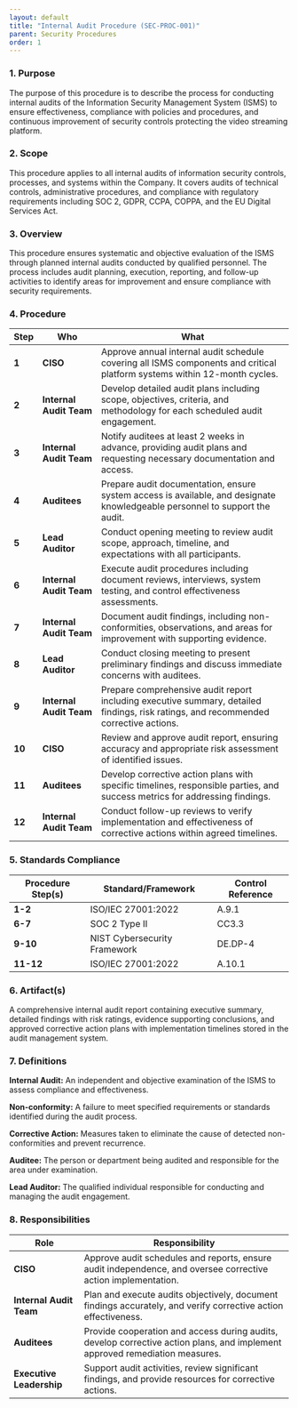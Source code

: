 ```yaml
---
layout: default
title: "Internal Audit Procedure (SEC-PROC-001)"
parent: Security Procedures
order: 1
---
```


### 1. Purpose

The purpose of this procedure is to describe the process for conducting internal audits of the Information Security Management System (ISMS) to ensure effectiveness, compliance with policies and procedures, and continuous improvement of security controls protecting the video streaming platform.

### 2. Scope

This procedure applies to all internal audits of information security controls, processes, and systems within the Company. It covers audits of technical controls, administrative procedures, and compliance with regulatory requirements including SOC 2, GDPR, CCPA, COPPA, and the EU Digital Services Act.

### 3. Overview

This procedure ensures systematic and objective evaluation of the ISMS through planned internal audits conducted by qualified personnel. The process includes audit planning, execution, reporting, and follow-up activities to identify areas for improvement and ensure compliance with security requirements.

### 4. Procedure

| **Step** | **Who** | **What** |
| -------- | -------- | -------- |
| **1** | **CISO** | Approve annual internal audit schedule covering all ISMS components and critical platform systems within 12-month cycles. |
| **2** | **Internal Audit Team** | Develop detailed audit plans including scope, objectives, criteria, and methodology for each scheduled audit engagement. |
| **3** | **Internal Audit Team** | Notify auditees at least 2 weeks in advance, providing audit plans and requesting necessary documentation and access. |
| **4** | **Auditees** | Prepare audit documentation, ensure system access is available, and designate knowledgeable personnel to support the audit. |
| **5** | **Lead Auditor** | Conduct opening meeting to review audit scope, approach, timeline, and expectations with all participants. |
| **6** | **Internal Audit Team** | Execute audit procedures including document reviews, interviews, system testing, and control effectiveness assessments. |
| **7** | **Internal Audit Team** | Document audit findings, including non-conformities, observations, and areas for improvement with supporting evidence. |
| **8** | **Lead Auditor** | Conduct closing meeting to present preliminary findings and discuss immediate concerns with auditees. |
| **9** | **Internal Audit Team** | Prepare comprehensive audit report including executive summary, detailed findings, risk ratings, and recommended corrective actions. |
| **10** | **CISO** | Review and approve audit report, ensuring accuracy and appropriate risk assessment of identified issues. |
| **11** | **Auditees** | Develop corrective action plans with specific timelines, responsible parties, and success metrics for addressing findings. |
| **12** | **Internal Audit Team** | Conduct follow-up reviews to verify implementation and effectiveness of corrective actions within agreed timelines. |

### 5. Standards Compliance

| **Procedure Step(s)** | **Standard/Framework** | **Control Reference** |
| --------------------- | ---------------------- | --------------------- |
| **1-2** | ISO/IEC 27001:2022 | A.9.1 |
| **6-7** | SOC 2 Type II | CC3.3 |
| **9-10** | NIST Cybersecurity Framework | DE.DP-4 |
| **11-12** | ISO/IEC 27001:2022 | A.10.1 |

### 6. Artifact(s)

A comprehensive internal audit report containing executive summary, detailed findings with risk ratings, evidence supporting conclusions, and approved corrective action plans with implementation timelines stored in the audit management system.

### 7. Definitions

**Internal Audit:** An independent and objective examination of the ISMS to assess compliance and effectiveness.

**Non-conformity:** A failure to meet specified requirements or standards identified during the audit process.

**Corrective Action:** Measures taken to eliminate the cause of detected non-conformities and prevent recurrence.

**Auditee:** The person or department being audited and responsible for the area under examination.

**Lead Auditor:** The qualified individual responsible for conducting and managing the audit engagement.

### 8. Responsibilities

| **Role** | **Responsibility** |
| -------- | ------------------ |
| **CISO** | Approve audit schedules and reports, ensure audit independence, and oversee corrective action implementation. |
| **Internal Audit Team** | Plan and execute audits objectively, document findings accurately, and verify corrective action effectiveness. |
| **Auditees** | Provide cooperation and access during audits, develop corrective action plans, and implement approved remediation measures. |
| **Executive Leadership** | Support audit activities, review significant findings, and provide resources for corrective actions. |
